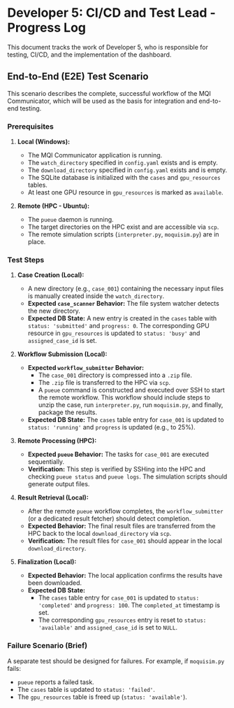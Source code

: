 # Developer 5: CI/CD and Test Lead - Progress Log

This document tracks the work of Developer 5, who is responsible for testing, CI/CD, and the implementation of the dashboard.

## End-to-End (E2E) Test Scenario

This scenario describes the complete, successful workflow of the MQI Communicator, which will be used as the basis for integration and end-to-end testing.

### Prerequisites

1.  **Local (Windows):**
    *   The MQI Communicator application is running.
    *   The `watch_directory` specified in `config.yaml` exists and is empty.
    *   The `download_directory` specified in `config.yaml` exists and is empty.
    *   The SQLite database is initialized with the `cases` and `gpu_resources` tables.
    *   At least one GPU resource in `gpu_resources` is marked as `available`.

2.  **Remote (HPC - Ubuntu):**
    *   The `pueue` daemon is running.
    *   The target directories on the HPC exist and are accessible via `scp`.
    *   The remote simulation scripts (`interpreter.py`, `moquisim.py`) are in place.

### Test Steps

1.  **Case Creation (Local):**
    *   A new directory (e.g., `case_001`) containing the necessary input files is manually created inside the `watch_directory`.
    *   **Expected `case_scanner` Behavior:** The file system watcher detects the new directory.
    *   **Expected DB State:** A new entry is created in the `cases` table with `status: 'submitted'` and `progress: 0`. The corresponding GPU resource in `gpu_resources` is updated to `status: 'busy'` and `assigned_case_id` is set.

2.  **Workflow Submission (Local):**
    *   **Expected `workflow_submitter` Behavior:**
        *   The `case_001` directory is compressed into a `.zip` file.
        *   The `.zip` file is transferred to the HPC via `scp`.
        *   A `pueue` command is constructed and executed over SSH to start the remote workflow. This workflow should include steps to unzip the case, run `interpreter.py`, run `moquisim.py`, and finally, package the results.
    *   **Expected DB State:** The `cases` table entry for `case_001` is updated to `status: 'running'` and `progress` is updated (e.g., to 25%).

3.  **Remote Processing (HPC):**
    *   **Expected `pueue` Behavior:** The tasks for `case_001` are executed sequentially.
    *   **Verification:** This step is verified by SSHing into the HPC and checking `pueue status` and `pueue logs`. The simulation scripts should generate output files.

4.  **Result Retrieval (Local):**
    *   After the remote `pueue` workflow completes, the `workflow_submitter` (or a dedicated result fetcher) should detect completion.
    *   **Expected Behavior:** The final result files are transferred from the HPC back to the local `download_directory` via `scp`.
    *   **Verification:** The result files for `case_001` should appear in the local `download_directory`.

5.  **Finalization (Local):**
    *   **Expected Behavior:** The local application confirms the results have been downloaded.
    *   **Expected DB State:**
        *   The `cases` table entry for `case_001` is updated to `status: 'completed'` and `progress: 100`. The `completed_at` timestamp is set.
        *   The corresponding `gpu_resources` entry is reset to `status: 'available'` and `assigned_case_id` is set to `NULL`.

### Failure Scenario (Brief)
A separate test should be designed for failures. For example, if `moquisim.py` fails:
*   `pueue` reports a failed task.
*   The `cases` table is updated to `status: 'failed'`.
*   The `gpu_resources` table is freed up (`status: 'available'`).
